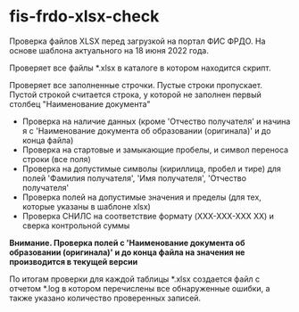 # fis-frdo-xlsx-check

Проверка файлов XLSX перед загрузкой на портал ФИС ФРДО. На основе шаблона актуального на 18 июня 2022 года.

Проверяет все файлы *.xlsx в каталоге в котором находится скрипт.

Проверяет все заполненные строчки. Пустые строки пропускает. Пустой строкой считается строка, у которой не заполнен первый столбец "Наименование документа"

- Проверка на наличие данных (кроме 'Отчество получателя' и начина я с 'Наименование документа об образовании (оригинала)' и до конца файла)
- Проверка на стартовые и замыкающие пробелы, и символ переноса строки (все поля)
- Проверка на допустимые символы (кириллица, пробел и тире) для полей 'Фамилия получателя', 'Имя получателя', 'Отчество получателя'
- Проверка полей на допустимые значения и пределы (для тех, которые указаны в шаблоне xlsx)
- Проверка СНИЛС на соответствие формату (XXX-XXX-XXX XX) и сверка контрольной суммы

**Внимание. Проверка полей с 'Наименование документа об образовании (оригинала)' и до конца файла на значения не производится в текущей версии**

По итогам проверки для каждой таблицы *.xlsx создается файл с отчетом *.log в котором перечислены все обнаруженные ошибки, а также указано количество проверенных записей.
